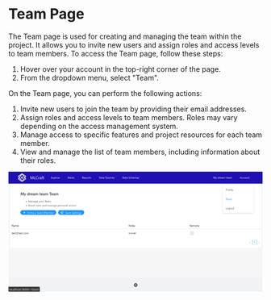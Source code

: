 # Team Page

The Team page is used for creating and managing the team within the project. It allows you to invite new users and assign roles and access levels to team members. To access the Team page, follow these steps:

1. Hover over your account in the top-right corner of the page.
2. From the dropdown menu, select "Team".

On the Team page, you can perform the following actions:

1. Invite new users to join the team by providing their email addresses.
2. Assign roles and access levels to team members. Roles may vary depending on the access management system.
3. Manage access to specific features and project resources for each team member.
4. View and manage the list of team members, including information about their roles.

![Team Page](/docs/images/team.png)